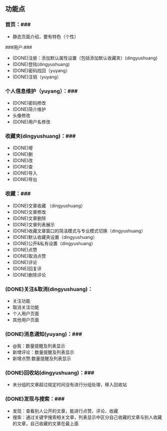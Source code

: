 ## 功能点 ##

### 首页：###

- 静态页面介绍，要有特色（个性）

###用户:###

- (DONE)注册：添加默认属性设置（包括添加默认收藏夹）(dingyushuang)
- (DONE)登陆(dingyushuang)
- (DONE)密码找回（yuyang）
- (DONE)注销（yuyang）

### 个人信息维护（yuyang）：###

- (DONE)密码修改
- (DONE)简介维护
- 头像修改
- (DONE)用户名修改

### 收藏夹(dingyushuang)：###

- (DONE)增
- (DONE)删
- (DONE)改
- (DONE)查
- (DONE)导入
- (DONE)导出

### 收藏：###

- (DONE)文章收藏 （dingyushuang）
- (DONE)文章修改 
- (DONE)文章删除 
- (DONE)文章列表展示
- (DONE)收藏文章窗口的简洁模式与专业模式切换（dingyushuang）
- (DONE)默认收藏夹设置（dingyushuang）
- (DONE)公开&私有设置（dingyushuang）
- (DONE)点赞 
- (DONE)取消点赞
- (DONE)评论
- (DONE)回复评
- (DONE)删除评论


### (DONE)关注&取消(dingyushuang)： ###

- 关注功能
- 取消关注功能
- 个人用户页面
- 其他用户页面

### (DONE)消息通知(yuyang)：###

- @我：数量提醒及列表显示
- 新增评论：数量提醒及列表显示
- 新增点赞:数量提醒及列表显示


### (DONE)回收站(dingyushuang)：###

- 未分组的文章超过规定时间没有进行分组处理，移入回收站

### (DONE)发现与搜索：###

- 发现：查看别人公开的文章，能进行点赞、评论、收藏
- 搜索：通过关键字搜索相关文章，列表显示中区分自己收藏的文章与别人收藏的文章，自己收藏的文章在最上面

